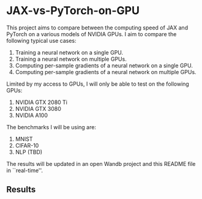 # JAX-vs-PyTorch-on-GPU

This project aims to compare between the computing speed of JAX and PyTorch on a various models of NVIDIA GPUs.
I aim to compare the following typical use cases:

1. Training a neural network on a single GPU.
2. Training a neural network on multiple GPUs.
3. Computing per-sample gradients of a neural network on a single GPU.
4. Computing per-sample gradients of a neural network on multiple GPUs.

Limited by my access to GPUs, I will only be able to test on the following GPUs:

1. NVIDIA GTX 2080 Ti
2. NVIDIA GTX 3080
3. NVIDIA A100

The benchmarks I will be using are:

1. MNIST
2. CIFAR-10
3. NLP (TBD)

The results will be updated in an open Wandb project and this README file in ``real-time''.

## Results

